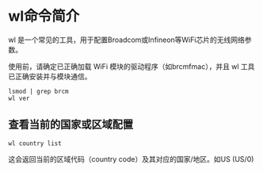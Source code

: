 # wl命令简介

wl 是一个常见的工具，用于配置Broadcom或Infineon等WiFi芯片的无线网络参数。

使用前，请确定已正确加载 WiFi 模块的驱动程序（如brcmfmac），并且 wl 工具已正确安装并与模块通信。
```
lsmod | grep brcm
wl ver
```

## 查看当前的国家或区域配置

```
wl country list
```
这会返回当前的区域代码（country code）及其对应的国家/地区。如US (US/0)

